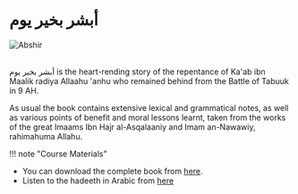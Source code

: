 # أبشر بخير يوم

![Abshir](/img/abshir.jpg)

<br>
أبشر بخير يوم is the heart-rending story of the repentance of Ka'ab ibn Maalik radiya Allaahu 'anhu who remained behind from the Battle of Tabuuk in 9 AH. 

As usual the book contains extensive lexical and grammatical notes, as well as various points of benefit and moral lessons learnt, taken from the works of the great Imaams Ibn Hajr al-Asqalaaniy and Imam an-Nawawiy, rahimahuma Allahu.

!!! note "Course Materials"

* You can download the complete book from [here](http://drvaniya.com/wp-content/uploads/2019/08/Abshir-Bi-Khayri-Yawmin-With-Lexical-and-Grammatical-Notes.pdf).
* Listen to the hadeeth in Arabic from [here](http://drvaniya.com/wp-content/uploads/2011/11/AUDIO-%D8%A3%D8%A8%D8%B4%D8%B1%D9%92-%D8%A8%D8%AE%D9%8A%D8%B1-%D9%8A%D9%88%D9%85.mp3)

<br>





